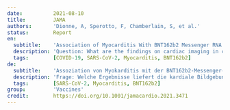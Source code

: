 ```yaml
---
date:          2021-08-10
title:         JAMA
authors:       'Dionne, A, Sperotto, F, Chamberlain, S, et al.'
status:        Report
en:
  subtitle:    'Association of Myocarditis With BNT162b2 Messenger RNA COVID-19 Vaccine in a Case Series of Children'
  description: 'Question: What are the findings on cardiac imaging in children with myocarditis after COVID-19 vaccination? – Findings: In this case series of 15 children who were hospitalized with myocarditis after receipt of the BNT162b2 messenger RNA COVID-19 vaccine for 1 to 5 days, boys were most often affected after the second vaccine dose, 3 patients had ventricular systolic dysfunction, and 12 patients had late gadolinium enhancement on cardiac magnetic resonance imaging. There was no mortality, and all but 1 patient had normal echocardiogram results on follow-up 1 to 13 days after discharge. – Meaning: COVID-19 vaccine-associated myocarditis may have a benign short-term course in children; however, the long-term risks remain unknown.'
  tags:        [COVID-19, SARS-CoV-2, Myocarditis, BNT162b2]
de:
  subtitle:    'Assoziation von Myokarditis mit der BNT162b2-Messenger-RNA COVID-19-Impfung in einer Fallserie von Kindern'
  description: 'Frage: Welche Ergebnisse liefert die kardiale Bildgebung bei Kindern mit Myokarditis nach der COVID-19-Impfung? - Befunde: In dieser Fallserie von 15 Kindern, die nach Erhalt des BNT162b2-Messenger-RNA-COVID-19-Impfstoffs für 1 bis 5 Tage mit Myokarditis ins Krankenhaus eingeliefert wurden, waren Jungen am häufigsten nach der zweiten Impfdosis betroffen, 3 Patienten hatten eine ventrikuläre systolische Dysfunktion, und 12 Patienten hatten eine späte Gadoliniumanreicherung in der kardialen Magnetresonanztomographie. Es gab keine Sterblichkeit, und bis auf einen Patienten hatten alle bei der Nachuntersuchung 1 bis 13 Tage nach der Entlassung normale Echokardiogrammergebnisse. - Bedeutung: Die COVID-19-Impfstoff-assoziierte Myokarditis kann bei Kindern kurzfristig gutartig verlaufen; die langfristigen Risiken bleiben jedoch unbekannt.' 
  tags:        [SARS-CoV-2, Myocarditis, BNT162b2]
group:         'Vaccines'
credit:        https://doi.org/10.1001/jamacardio.2021.3471
---
```

